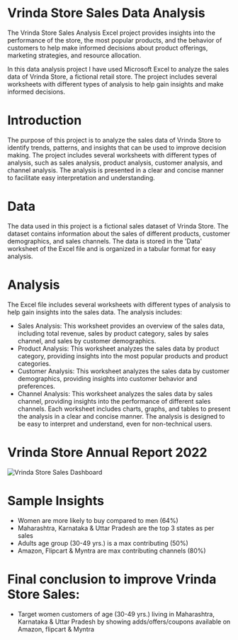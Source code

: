 # Vrinda Store Sales Data Analysis
The Vrinda Store Sales Analysis Excel project provides insights into the performance of the store, the most popular products, and the behavior of customers to help make informed decisions about product offerings, marketing strategies, and resource allocation.

In this data analysis project I have used Microsoft Excel to analyze the sales data of Vrinda Store, a fictional retail store. The project includes several worksheets with different types of analysis to help gain insights and make informed decisions.

# Introduction
The purpose of this project is to analyze the sales data of Vrinda Store to identify trends, patterns, and insights that can be used to improve decision making. The project includes several worksheets with different types of analysis, such as sales analysis, product analysis, customer analysis, and channel analysis. The analysis is presented in a clear and concise manner to facilitate easy interpretation and understanding.


# Data
The data used in this project is a fictional sales dataset of Vrinda Store. The dataset contains information about the sales of different products, customer demographics, and sales channels. The data is stored in the 'Data' worksheet of the Excel file and is organized in a tabular format for easy analysis.

# Analysis
The Excel file includes several worksheets with different types of analysis to help gain insights into the sales data. The analysis includes:

* Sales Analysis: This worksheet provides an overview of the sales data, including total revenue, sales by product category, sales by sales channel, and sales by         customer demographics.
* Product Analysis: This worksheet analyzes the sales data by product category, providing insights into the most popular products and product categories.
* Customer Analysis: This worksheet analyzes the sales data by customer demographics, providing insights into customer behavior and preferences.
* Channel Analysis: This worksheet analyzes the sales data by sales channel, providing insights into the performance of different sales channels.
  Each worksheet includes charts, graphs, and tables to present the analysis in a clear and concise manner. The analysis is designed to be easy to interpret and         understand, even for non-technical users.

# Vrinda Store Annual Report 2022
![Vrinda Store Sales Dashboard](https://user-images.githubusercontent.com/121499040/235358886-b64cca1d-e8b7-40bb-9f76-40232d5e1526.PNG)

# Sample Insights 
* Women are more likely to buy compared to men (64%)
* Maharashtra, Karnataka & Uttar Pradesh are the top 3 states as per sales
* Adults age group (30-49 yrs.) is a max contributing (50%)
* Amazon, Flipcart & Myntra are max contributing channels (80%)

# Final conclusion to improve Vrinda Store Sales: 
* Target women customers of age (30-49 yrs.) living in Maharashtra, Karnataka & Uttar Pradesh
  by showing adds/offers/coupons available on Amazon, flipcart & Myntra
